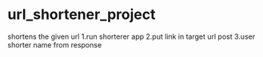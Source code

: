 # url_shortener_project
shortens the given url 
  1.run shorterer app
  2.put link in target url post
  3.user shorter name from response
